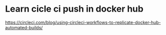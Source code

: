 # Learn cicle ci push in docker hub
https://circleci.com/blog/using-circleci-workflows-to-replicate-docker-hub-automated-builds/



